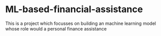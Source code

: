 # ML-based-financial-assistance
This is a project which focusses on building an machine learning model whose role would a personal finance assistance 
